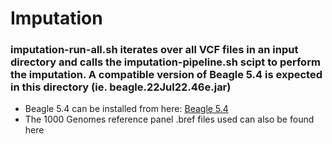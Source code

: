 # Imputation
### imputation-run-all.sh iterates over all VCF files in an input directory and calls the imputation-pipeline.sh scipt to perform the imputation. A compatible version of Beagle 5.4 is expected in this directory (ie. beagle.22Jul22.46e.jar)
* Beagle 5.4 can be installed from here: [Beagle 5.4](http://faculty.washington.edu/browning/beagle/beagle.html)
* The 1000 Genomes reference panel .bref files used can also be found here



